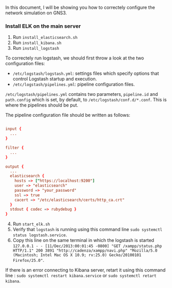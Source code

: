 In this document, I will be showing you how to correctely configure the network simulation on GNS3.


### Install ELK on the main server

1. Run `install_elasticsearch.sh`
2. Run `install_kibana.sh`
3. Run `install_logstash`

To correctely run logstash, we should first throw a look at the two configuration files:
- `/etc/logstash/logstash.yml`: settings files which specify options that control Logstash startup and execution.
- `/etc/logstash/pipelines.yml`: pipeline configuration files.

`/etc/logstash/pipelines.yml` contains two parameters, `pipeline.id` and `path.config` which is set, by default, to `/etc/logstash/conf.d/*.conf`. This is where the pipelines should be put.

The pipeline configuration file should be written as follows:

```conf

input { 
  ...
}

filter {
  ...
}

output {
  ...
  elasticsearch {
    hosts => ["https://localhost:9200"]
    user => "elasticsearch"
    password => "your_password" 
    ssl => true 
    cacert => "/etc/elasticsearch/certs/http_ca.crt"
  }
  stdout { codec => rubydebug }
}

```

4. Run `start_elk.sh`
5. Verify that `logstash` is running using this command line `sudo systemctl status logstash.service`.
6. Copy this line on the same terminal in which the logstash is started `127.0.0.1 - - [11/Dec/2013:00:01:45 -0800] "GET /xampp/status.php HTTP/1.1" 200 3891 "http://cadenza/xampp/navi.php" "Mozilla/5.0 (Macintosh; Intel Mac OS X 10.9; rv:25.0) Gecko/20100101 Firefox/25.0"`.


If there is an error connecting to Kibana server, retart it using this command line : `sudo systemctl restart kibana.service` or `sudo systemctl retart kibana`.